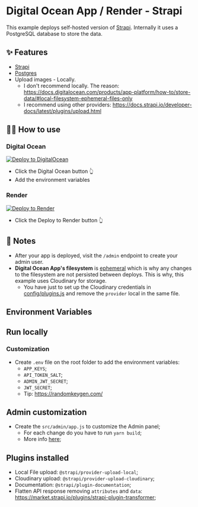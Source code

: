 # Digital Ocean App / Render - Strapi

This example deploys self-hosted version of [Strapi](https://strapi.io/). Internally it uses a PostgreSQL database to store the data.

## ✨ Features

- [Strapi](https://strapi.io/)
- [Postgres](https://www.postgresql.org/)
- Upload images - Locally.
  - I don't recommend locally. The reason: https://docs.digitalocean.com/products/app-platform/how-to/store-data/#local-filesystem-ephemeral-files-only
  - I recommend using other providers: https://docs.strapi.io/developer-docs/latest/plugins/upload.html

## 💁‍♀️ How to use

### Digital Ocean

[![Deploy to DigitalOcean](https://www.deploytodo.com/do-btn-blue.svg)](https://cloud.digitalocean.com/apps/new?repo=https://github.com/tfsarlo/digital-ocean-app_render_strapi/tree/main)

- Click the Digital Ocean button 👆
- Add the environment variables

### Render

[![Deploy to Render](https://render.com/images/deploy-to-render-button.svg)](https://render.com/deploy?repo=https://github.com/candidosales/digital-ocean-app_render_strapi)

- Click the Deploy to Render button 👆

## 📝 Notes

- After your app is deployed, visit the `/admin` endpoint to create your admin user.
- **Digital Ocean App's filesystem** is [ephemeral](https://docs.digitalocean.com/products/app-platform/how-to/store-data/#local-filesystem-ephemeral-files-only) which is why any changes to the filesystem are not persisted between deploys. This is why, this example uses Cloudinary for storage.
  - You have just to set up the Cloudinary credentials in [config/plugins.js](./config/plugins.js) and remove the `provider` local in the same file.

## Environment Variables

## Run locally

### Customization

- Create `.env` file on the root folder to add the environment variables:
  - `APP_KEYS`;
  - `API_TOKEN_SALT`;
  - `ADMIN_JWT_SECRET`;
  - `JWT_SECRET`;
  - Tip: https://randomkeygen.com/

## Admin customization

- Create the `src/admin/app.js` to customize the Admin panel;
  - For each change do you have to run `yarn build`;
  - More info [here](https://docs.strapi.io/developer-docs/latest/development/admin-customization.html);

## Plugins installed

- Local File upload: `@strapi/provider-upload-local`;
- Cloudinary upload: `@strapi/provider-upload-cloudinary`;
- Documentation: `@strapi/plugin-documentation`;
- Flatten API response removing `attributes` and `data`: https://market.strapi.io/plugins/strapi-plugin-transformer;
